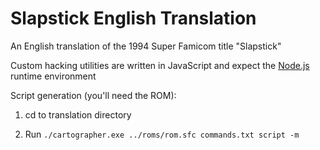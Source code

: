 # Slapstick English Translation

An English translation of the 1994 Super Famicom title "Slapstick"

Custom hacking utilities are written in JavaScript and expect the [Node.js](https://nodejs.org/) runtime environment

Script generation (you'll need the ROM):

1. cd to translation directory

2. Run `./cartographer.exe ../roms/rom.sfc commands.txt script -m`
